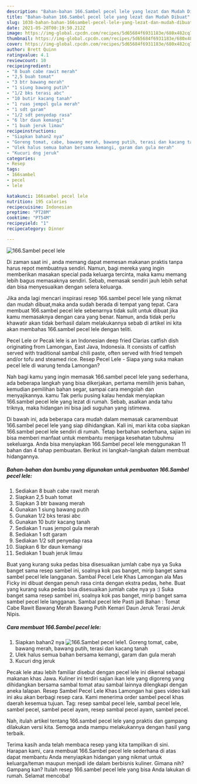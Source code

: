 ```yaml
---
description: "Bahan-bahan 166.Sambel pecel lele yang lezat dan Mudah Dibuat"
title: "Bahan-bahan 166.Sambel pecel lele yang lezat dan Mudah Dibuat"
slug: 1038-bahan-bahan-166sambel-pecel-lele-yang-lezat-dan-mudah-dibuat
date: 2021-05-28T00:19:50.212Z
image: https://img-global.cpcdn.com/recipes/5d65684f6931183e/680x482cq70/166sambel-pecel-lele-foto-resep-utama.jpg
thumbnail: https://img-global.cpcdn.com/recipes/5d65684f6931183e/680x482cq70/166sambel-pecel-lele-foto-resep-utama.jpg
cover: https://img-global.cpcdn.com/recipes/5d65684f6931183e/680x482cq70/166sambel-pecel-lele-foto-resep-utama.jpg
author: Brett Quinn
ratingvalue: 4.1
reviewcount: 10
recipeingredient:
- "8 buah cabe rawit merah"
- "2,5 buah tomat"
- "3 btr bawang merah"
- "1 siung bawang putih"
- "1/2 bks terasi abc"
- "10 butir kacang tanah"
- "1 ruas jempol gula merah"
- "1 sdt garam"
- "1/2 sdt penyedap rasa"
- "6 lbr daun kemangi"
- "1 buah jeruk limau"
recipeinstructions:
- "Siapkan bahan2 nya"
- "Goreng tomat, cabe, bawang merah, bawang putih, terasi dan kacang tanah"
- "Ulek halus semua bahan bersama kemangi, garam dan gula merah"
- "Kucuri dng jeruk"
categories:
- Resep
tags:
- 166sambel
- pecel
- lele

katakunci: 166sambel pecel lele 
nutrition: 195 calories
recipecuisine: Indonesian
preptime: "PT28M"
cooktime: "PT54M"
recipeyield: "1"
recipecategory: Dinner

---
```



![166.Sambel pecel lele](https://img-global.cpcdn.com/recipes/5d65684f6931183e/680x482cq70/166sambel-pecel-lele-foto-resep-utama.jpg)

Di zaman  saat ini , anda memang dapat memesan makanan praktis tanpa harus repot membuatnya sendiri. Namun, bagi mereka yang ingin memberikan masakan special pada keluarga tercinta, maka kamu memang lebih bagus memasaknya sendiri. Sebab, memasak sendiri jauh lebih sehat dan bisa menyesuaikan dengan selera keluarga.

Jika anda lagi mencari inspirasi resep 166.sambel pecel lele yang nikmat dan mudah dibuat,maka anda sudah berada di tempat yang tepat. Cara membuat 166.sambel pecel lele  sebenarnya tidak sulit untuk dibuat jika kamu memasaknya dengan cara yang benar. Namun, anda tidak perlu khawatir akan tidak berhasil dalam melakukannya 
sebab di artikel ini kita akan membahas 166.sambel pecel lele dengan teliti.  

Pecel Lele or Pecak lele is an Indonesian deep fried Clarias catfish dish originating from Lamongan, East Java, Indonesia. It consists of catfish served with traditional sambal chili paste, often served with fried tempeh and/or tofu and steamed rice. Resep Pecel Lele - Siapa yang suka makan pecel lele di warung tenda Lamongan?

Nah bagi kamu yang ingin memasak 166.sambel pecel lele yang sederhana, ada beberapa langkah yang bisa dikerjakan, pertama memilih jenis bahan, kemudian pemilihan bahan segar, sampai cara mengolah dan menyajikannya. kamu Tak perlu pusing kalau hendak menyiapkan 166.sambel pecel lele yang lezat di rumah. Sebab, asalkan anda  tahu triknya, maka hidangan ini bisa jadi suguhan yang istimewa.

Di bawah ini, ada beberapa cara mudah dalam memasak caramembuat 166.sambel pecel lele yang siap dihidangkan. Kali ini, mari kita coba siapkan 166.sambel pecel lele sendiri di rumah. Tetap berbahan sederhana, sajian ini bisa memberi manfaat untuk membantu menjaga kesehatan tubuhmu sekeluarga. Anda bisa menyiapkan 166.Sambel pecel lele menggunakan 11 bahan dan 4 tahap pembuatan. Berikut ini langkah-langkah dalam membuat hidangannya.

<!--inarticleads1-->

##### Bahan-bahan dan bumbu yang digunakan untuk pembuatan 166.Sambel pecel lele:

1. Sediakan 8 buah cabe rawit merah
1. Siapkan 2,5 buah tomat
1. Siapkan 3 btr bawang merah
1. Gunakan 1 siung bawang putih
1. Gunakan 1/2 bks terasi abc
1. Gunakan 10 butir kacang tanah
1. Sediakan 1 ruas jempol gula merah
1. Sediakan 1 sdt garam
1. Sediakan 1/2 sdt penyedap rasa
1. Siapkan 6 lbr daun kemangi
1. Sediakan 1 buah jeruk limau


Buat yang kurang suka pedas bisa disesuaikan jumlah cabe nya ya Suka banget sama resep sambel ini, soalnya kok pas banget, mirip banget sama sambel pecel lele langganan. Sambal Pecel Lele Khas Lamongan ala Mas Ficky ini dibuat dengan penuh rasa cinta dengan ekstra pedas, hehe. Buat yang kurang suka pedas bisa disesuaikan jumlah cabe nya ya :) Suka banget sama resep sambel ini, soalnya kok pas banget, mirip banget sama sambel pecel lele langganan. Sambal pecel lele Pasti jadi Bahan : Tomat Cabe Rawit Bawang Merah Bawang Putih Kemari Daun Jeruk Terasi Jeruk Nipis. 

<!--inarticleads2-->

##### Cara membuat 166.Sambel pecel lele:

1. Siapkan bahan2 nya
<img src="https://img-global.cpcdn.com/steps/0a48e17a4f22f349/160x128cq70/166sambel-pecel-lele-langkah-memasak-1-foto.jpg" alt="166.Sambel pecel lele">1. Goreng tomat, cabe, bawang merah, bawang putih, terasi dan kacang tanah
1. Ulek halus semua bahan bersama kemangi, garam dan gula merah
1. Kucuri dng jeruk


Pecak lele atau lebih familiar disebut dengan pecel lele ini dikenal sebagai makanan khas Jawa. Kuliner ini terdiri sajian ikan lele yang digoreng yang dihidangkan bersama sambal tomat atau sambal lainnya dilengkapi dengan aneka lalapan. Resep Sambel Pecel Lele Khas Lamongan hai gaes video kali ini aku akan berbagi resep cara. Kami menerima order sambel pecel khas daerah kesemua tujuan. Tag: resep sambal pecel lele, sambal pecel lele, sambel pecel, sambel pecel ayam, resep sambal pecel ayam, sambel pecel. 

Nah, itulah artikel tentang  166.sambel pecel lele  yang praktis dan gampang dilakukan versi kita. Semoga anda mampu melakukannya dengan hasil yang terbaik. 

Terima kasih anda telah membaca resep yang kita tampilkan di sini. Harapan kami, cara membuat  166.Sambel pecel lele sederhana di atas dapat membantu Anda menyiapkan hidangan yang nikmat untuk keluarga/teman maupun menjadi ide dalam berbisnis kuliner. Gimana nih? Gampang kan? Itulah resep 166.sambel pecel lele yang bisa Anda lakukan di rumah. Selamat mencoba!

